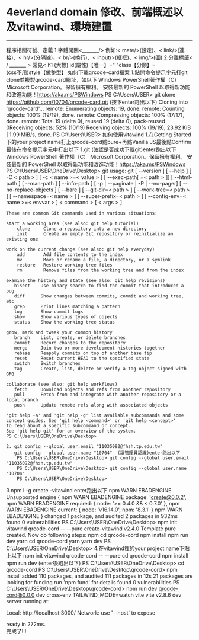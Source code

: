 # 4everland domain 修改、前端概述以及vitawind、環境建置
------------------------------------------------------------
程序相關符號、定義
  1.字體開關<_______/>
       例如:< mate/>(設定)、< link/>(連接)、< hr/>(分隔線)、< br/>(換行)、< input/>(框框)、< img/>(圖)
  2.分離標籤< / _______ >
  常見< h1 (大標) id(屬性)【唯一】="     "class【分類】=           
    (css不用)styie【做整型】
如何下載qrcode-card檔案
  1.點開命令提示字元打git clone並複製qrcode-card網址，如以下
     Windows PowerShell著作權（C） Microsoft Corporation。保留擁有權利。
     安裝最新的 PowerShell 以取得新功能和改進功能！https://aka.ms/PSWindows
     PS C:\Users\USER> git clone https://github.com/10704/qrcode-card.git   (按下enter跑出以下)
     Cloning into 'qrcode-card'...
     remote: Enumerating objects: 19, done.
     remote: Counting objects: 100% (19/19), done.
     remote: Compressing objects: 100% (17/17), done.
     remote: Total 19 (delta 0), reused 19 (delta 0), pack-reused 0Receiving objects:  52% (10/19)
     Receiving objects: 100% (19/19), 23.92 KiB | 1.99 MiB/s, done.
     PS C:\Users\USER>
如何使用vitawind
  1.在Getting Started下的your project name打上qrcode-cord點pure+再點Vanilla JS最後點Confirm
最後在命令提示字元中打出以下
  1.git (確認是否成功下載git)enter跑出以下
    Windows PowerShell
    著作權（C） Microsoft Corporation。保留擁有權利。
    安裝最新的 PowerShell 以取得新功能和改進功能！https://aka.ms/PSWindows
    PS C:\Users\USER\OneDrive\Desktop> git
    usage: git [ --version ] [ --help ] [ -C < path > ] [ -c < name >=< value > ]
               [ --exec-path[ =< path > ]] [ --html-path ] [ --man-path ] [ --info-path ]
               [ -p | --paginate | -P | --no-pager] [ --no-replace-objects ] [ --bare ]
               [ --git-dir=< path > ] [ --work-tree=< path > ] [ --namespace=< name > ]
               [ --super-prefix=< path > ] [ --config-env=< name >=< envvar > ]
               < command > [ < args > ]

    These are common Git commands used in various situations:

    start a working area (see also: git help tutorial)
        clone     Clone a repository into a new directory
        init      Create an empty Git repository or reinitialize an existing one

    work on the current change (see also: git help everyday)
        add       Add file contents to the index
        mv        Move or rename a file, a directory, or a symlink
        restore   Restore working tree files
        rm        Remove files from the working tree and from the index

    examine the history and state (see also: git help revisions)
       bisect    Use binary search to find the commit that introduced a bug
       diff      Show changes between commits, commit and working tree, etc
       grep      Print lines matching a pattern
       log       Show commit logs
       show      Show various types of objects
       status    Show the working tree status

    grow, mark and tweak your common history
       branch    List, create, or delete branches
       commit    Record changes to the repository
       merge     Join two or more development histories together
       rebase    Reapply commits on top of another base tip
       reset     Reset current HEAD to the specified state
       switch    Switch branches
       tag       Create, list, delete or verify a tag object signed with GPG

    collaborate (see also: git help workflows)
       fetch     Download objects and refs from another repository
       pull      Fetch from and integrate with another repository or a local branch
       push      Update remote refs along with associated objects

    'git help -a' and 'git help -g' list available subcommands and some
    concept guides. See 'git help <command>' or 'git help <concept>'
    to read about a specific subcommand or concept.
    See 'git help git' for an overview of the system.
    PS C:\Users\USER\OneDrive\Desktop>

    2. git config --global user.email "11035092@fhsh.tp.edu.tw"
       git config --global user.name "10704"  (讓管理員認識)enter跑出以下
        PS C:\Users\USER\OneDrive\Desktop> git config --global user.email "11035092@fhsh.tp.edu.tw"  
        PS C:\Users\USER\OneDrive\Desktop> git config --global user.name "10704"
        PS C:\Users\USER\OneDrive\Desktop>

 3.npm i -g create -vitawind    enter跑出以下
    npm WARN EBADENGINE Unsupported engine {
    npm WARN EBADENGINE   package: 'create@0.0.2',
    npm WARN EBADENGINE   required: { node: '>= 0.4.0 && < 0.7.0' },
    npm WARN EBADENGINE   current: { node: 'v16.14.0', npm: '8.3.1' }
    npm WARN EBADENGINE }
    changed 1 package, and audited 2 packages in 932ms
    found 0 vulnerabilities
    PS C:\Users\USER\OneDrive\Desktop> npm init vitawind qrcode-cord -- --pure
    create-vitawind v2.4.0
    Template pure created.
    Now do following steps:
     npm
    cd qrcode-cord
    npm install
    npm run dev
     yarn
    cd qrcode-cord
    yarn
    yarn dev
    PS C:\Users\USER\OneDrive\Desktop>
4.在vitawind裡的your project name下貼上以下
   npm init vitawind qrcode-cord -- --pure
   cd qrcode-cord
   npm install
   npm run dev   (enter後跑出以下)
   PS C:\Users\USER\OneDrive\Desktop> cd qrcode-cord
   PS C:\Users\USER\OneDrive\Desktop\qrcode-cord> npm install
   added 110 packages, and audited 111 packages in 12s
   21 packages are looking for funding
   run 'npm fund' for details
   found 0 vulnerabilities
   PS C:\Users\USER\OneDrive\Desktop\qrcode-cord> npm run dev
   qrcode-cord@0.0.0 dev 
   cross-env TAILWIND_MODE=watch vite
   vite v2.8.6 dev server running at:

   Local: http://localhost:3000/
   Network: use '--host' to expose

   ready in 272ms.                  
   完成了!!!



